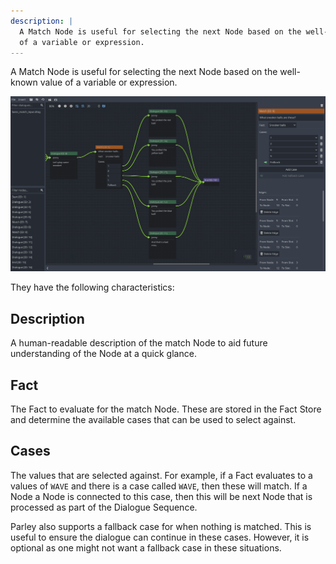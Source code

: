 ```yaml
---
description: |
  A Match Node is useful for selecting the next Node based on the well-known value
  of a variable or expression.
---
```


A Match Node is useful for selecting the next Node based on the well-known value
of a variable or expression.

![match-node](../../../www/static/docs/match/match-node.png)

They have the following characteristics:

## Description

A human-readable description of the match Node to aid future understanding of
the Node at a quick glance.

## Fact

The Fact to evaluate for the match Node. These are stored in the Fact Store and
determine the available cases that can be used to select against.

## Cases

The values that are selected against. For example, if a Fact evaluates to a
values of `WAVE` and there is a case called `WAVE`, then these will match. If a
Node a Node is connected to this case, then this will be next Node that is
processed as part of the Dialogue Sequence.

Parley also supports a fallback case for when nothing is matched. This is useful
to ensure the dialogue can continue in these cases. However, it is optional as
one might not want a fallback case in these situations.
